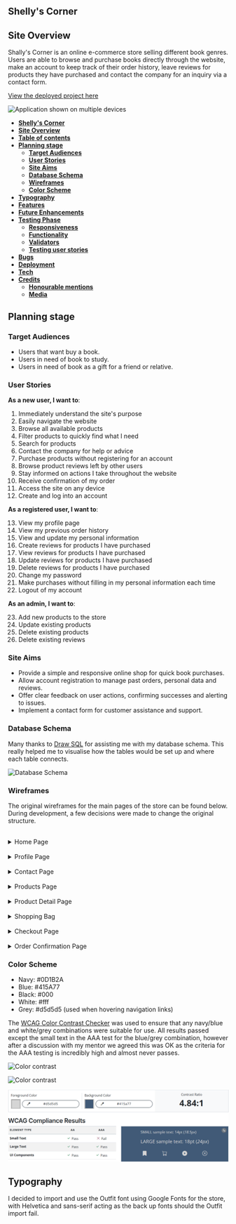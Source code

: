 ## **Shelly's Corner**

## **Site Overview**

Shally's Corner is an online e-commerce store selling different book genres. Users are able to browse and purchase books directly through the website, make an account to keep track of their order history, leave reviews for products they have purchased and contact the company for an inquiry via a contact form.


[View the deployed project here](https://shellys-corner-5b60b12a8abf.herokuapp.com/)

![Application shown on multiple devices]()

- [**Shelly's Corner**](#shellys-corner)
- [**Site Overview**](#site-overview)
- [**Table of contents**](#table-of-contents)
- [**Planning stage**](#planning-stage)
  - [**Target Audiences**](#target-audiences)
  - [**User Stories**](#user-stories)
  - [**Site Aims**](#site-aims)
  - [**Database Schema**](#database-schema)
  - [**Wireframes**](#wireframes)
  - [**Color Scheme**](#color-scheme)
- [**Typography**](#typography)
- [**Features**](#features)
- [**Future Enhancements**](#future-enhancements)
- [**Testing Phase**](#testing-phase)
  - [**Responsiveness**](#responsiveness)
  - [**Functionality**](#functionality)
  - [**Validators**](#validators)
  - [**Testing user stories**](#testing-user-stories)
- [**Bugs**](#bugs)
- [**Deployment**](#deployment)
- [**Tech**](#tech)
- [**Credits**](#credits)
  - [**Honourable mentions**](#honourable-mentions)
  - [**Media**](#media)

## **Planning stage**

### **Target Audiences**

- Users that want buy a book.
- Users in need of book to study.
- Users in need of book as a gift for a friend or relative.

### **User Stories**

**As a new user, I want to**:

1. Immediately understand the site's purpose
2. Easily navigate the website
3. Browse all available products
4. Filter products to quickly find what I need
5. Search for products
6. Contact the company for help or advice
7. Purchase products without registering for an account
8. Browse product reviews left by other users
9. Stay informed on actions I take throughout the website
10. Receive confirmation of my order
11. Access the site on any device
12. Create and log into an account

**As a registered user, I want to**:

13. View my profile page
14. View my previous order history
15. View and update my personal information
16. Create reviews for products I have purchased
17. View reviews for products I have purchased
18. Update reviews for products I have purchased
19. Delete reviews for products I have purchased
20. Change my password
21. Make purchases without filling in my personal information each time
22. Logout of my account

**As an admin, I want to**:

23. Add new products to the store
24. Update existing products
25. Delete existing products
26. Delete existing reviews

### **Site Aims**

- Provide a simple and responsive online shop for quick book purchases.
- Allow account registration to manage past orders, personal data and reviews.
- Offer clear feedback on user actions, confirming successes and alerting to issues.
- Implement a contact form for customer assistance and support.

### **Database Schema**

Many thanks to [Draw SQL](https://drawsql.app/) for assisting me with my database schema. This really helped me to visualise how the tables would be set up and where each table connects.

![Database Schema](docs/schema/dbschemanew2.png)

### **Wireframes**

The original wireframes for the main pages of the store can be found below. During development, a few decisions were made to change the original structure.

<br>

<details>
<summary>Home Page</summary>
<br>
<img alt="Home Page Wireframe" src="docs/wireframes/home-wf.png">
</details>
<br>

<details>
<summary>Profile Page</summary>
<br>
<img alt="Profile Page Wireframe" src="docs/wireframes/user-profile-wf.png">
</details>
<br>

<details>
<summary>Contact Page</summary>
<br>
<img alt="Contact Page Wireframe" src="docs/wireframes/contact-us-wf.png">
</details>
<br>

<details>
<summary>Products Page</summary>
<br>
<img alt="Products Page Wireframe" src="docs/wireframes/products-wf.png">
</details>
<br>

<details>
<summary>Product Detail Page</summary>
<br>
<img alt="Product Detail Page Wireframe" src="docs/wireframes/product-details-wf.png">
</details>
<br>

<details>
<summary>Shopping Bag</summary>
<br>
<img alt="Shopping Bag Wireframe" src="docs/wireframes/shopping-cart-wf.png">
</details>
<br>

<details>
<summary>Checkout Page</summary>
<br>
<img alt="Checkout Page Wireframe" src="docs/wireframes/checkout-wf.png">
</details>
<br>

<details>
<summary>Order Confirmation Page</summary>
<br>
<img alt="Order Confirmation Page Wireframe" src="docs/wireframes/order-conf-wf.png">
</details>

### **Color Scheme**

- Navy: #0D1B2A
- Blue: #415A77
- Black: #000
- White: #fff
- Grey: #d5d5d5 (used when hovering navigation links)

The [WCAG Color Contrast Checker](https://accessibleweb.com/color-contrast-checker/) was used to ensure that any navy/blue and white/grey combinations were suitable for use. All results passed except the small text in the AAA test for the blue/grey combination, however after a discussion with my mentor we agreed this was OK as the criteria for the AAA testing is incredibly high and almost never passes.

![Color contrast](docs/color/navy-white-color-check.png)

![Color contrast](docs/color/blue-white-color-check.png)

![Color contrast](docs/color/blue-grey-color-check.png)

## **Typography**

I decided to import and use the Outfit font using Google Fonts for the store, with Helvetica and sans-serif acting as the back up fonts should the Outfit import fail.






